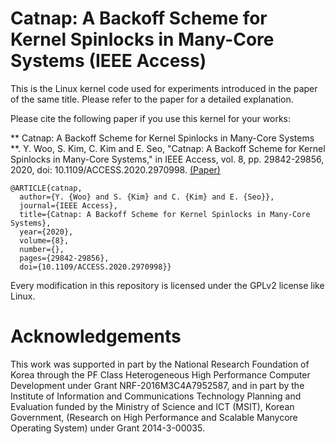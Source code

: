 # Catnap: A Backoff Scheme for Kernel Spinlocks in Many-Core Systems (IEEE Access)
This is the Linux kernel code used for experiments introduced in the paper of the same title.
Please refer to the paper for a detailed explanation.

Please cite the following paper if you use this kernel for your works:

** Catnap: A Backoff Scheme for Kernel Spinlocks in Many-Core Systems **.
Y. Woo, S. Kim, C. Kim and E. Seo, "Catnap: A Backoff Scheme for Kernel Spinlocks in Many-Core Systems," in IEEE Access, vol. 8, pp. 29842-29856, 2020, doi: 10.1109/ACCESS.2020.2970998.
[(Paper)](https://ieeexplore.ieee.org/document/8978918)

```
@ARTICLE{catnap,
  author={Y. {Woo} and S. {Kim} and C. {Kim} and E. {Seo}},
  journal={IEEE Access}, 
  title={Catnap: A Backoff Scheme for Kernel Spinlocks in Many-Core Systems}, 
  year={2020},
  volume={8},
  number={},
  pages={29842-29856},
  doi={10.1109/ACCESS.2020.2970998}}
```

Every modification in this repository is licensed under the GPLv2 license like Linux.


# Acknowledgements
This work was supported in part by the National Research Foundation of Korea through the PF Class Heterogeneous High Performance
Computer Development under Grant NRF-2016M3C4A7952587, and in part by the Institute of Information and Communications
Technology Planning and Evaluation funded by the Ministry of Science and ICT (MSIT), Korean Government, (Research on High
Performance and Scalable Manycore Operating System) under Grant 2014-3-00035.